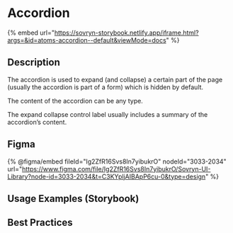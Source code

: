 # Accordion

{% embed url="https://sovryn-storybook.netlify.app/iframe.html?args=&id=atoms-accordion--default&viewMode=docs" %}

## Description

The accordion is used to expand (and collapse) a certain part of the page (usually the accordion is part of a form) which is hidden by default.

The content of the accordion can be any type.&#x20;

The expand collapse control label usually includes a summary of the accordion’s content.

## Figma

{% @figma/embed fileId="Ig2ZfR16Svs8In7yibukrO" nodeId="3033-2034" url="https://www.figma.com/file/Ig2ZfR16Svs8In7yibukrO/Sovryn-UI-Library?node-id=3033-2034&t=C3KYpljAIBApP6cu-0&type=design" %}

## Usage Examples (Storybook)

## Best Practices
